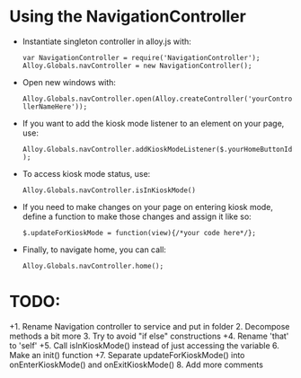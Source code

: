 Using the NavigationController
=============================

* Instantiate singleton controller in alloy.js with: 

	`var NavigationController = require('NavigationController');
	 Alloy.Globals.navController = new NavigationController();`
	
	
* Open new windows with:

	`Alloy.Globals.navController.open(Alloy.createController('yourControllerNameHere'));`
	 
	 
* If you want to add the kiosk mode listener to an element on your page, use:

	`Alloy.Globals.navController.addKioskModeListener($.yourHomeButtonId);`
	
	
* To access kiosk mode status, use:

	`Alloy.Globals.navController.isInKioskMode()`
	
	
* If you need to make changes on your page on entering kiosk mode, define a function to make those changes and assign it like so:

	`$.updateForKioskMode = function(view){/*your code here*/};`
	
	
* Finally, to navigate home, you can call:

	`Alloy.Globals.navController.home();`
	
TODO:
=====
+1. Rename Navigation controller to service and put in folder
2. Decompose methods a bit more
3. Try to avoid "if else" constructions
+4. Rename 'that' to 'self' 
+5. Call isInKioskMode() instead of just accessing the variable
6. Make an init() function
+7. Separate updateForKioskMode() into onEnterKioskMode() and onExitKioskMode() 
8. Add more comments
	  
	